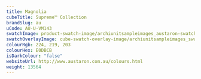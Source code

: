 ```yaml
---
title: Magnolia
cubeTitle: Supreme™ Collection
brandSlug: au
uCode: AU-U-VM143
swatchImage: product-swatch-image/archiunitsampleimages_austaron-swatch_Magnolia.jpg
swatchOverlayImage: cube-swatch-overlay-image/archiunitsampleimages_swatch-overlay_austaron.png
colourRgb: 224, 219, 203
colourHex: E0DBCB
isDarkColour: "false"
websiteUrl: http://www.austaron.com.au/colours.html
weight: 13564
---
```

